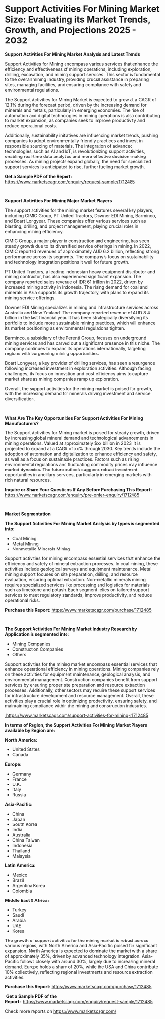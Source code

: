 <p><h1>Support Activities For Mining Market Size: Evaluating its Market Trends, Growth, and Projections 2025 - 2032</h1></p><p><strong>Support Activities For Mining Market Analysis and Latest Trends</strong></p>
<p><p>Support Activities for Mining encompass various services that enhance the efficiency and effectiveness of mining operations, including exploration, drilling, excavation, and mining support services. This sector is fundamental to the overall mining industry, providing crucial assistance in preparing sites, managing facilities, and ensuring compliance with safety and environmental regulations.</p><p>The Support Activities for Mining Market is expected to grow at a CAGR of 12.1% during the forecast period, driven by the increasing demand for minerals and metals, particularly in emerging economies. The rise of automation and digital technologies in mining operations is also contributing to market expansion, as companies seek to improve productivity and reduce operational costs.</p><p>Additionally, sustainability initiatives are influencing market trends, pushing companies to adopt environmentally friendly practices and invest in responsible sourcing of materials. The integration of advanced technologies, such as AI and IoT, is revolutionizing support activities, enabling real-time data analytics and more effective decision-making processes. As mining projects expand globally, the need for specialized support services is anticipated to rise, further fueling market growth.</p></p>
<p><strong>Get a Sample PDF of the Report:&nbsp;</strong> <a href="https://www.marketscagr.com/enquiry/request-sample/1712485?utm_campaign=2116&utm_medium=2&utm_source=Github&utm_content=ia&utm_term=28032025&utm_id=support-activities-for-mining">https://www.marketscagr.com/enquiry/request-sample/1712485</a></p>
<p>&nbsp;</p>
<p><strong>Support Activities For Mining Major Market Players</strong></p>
<p><p>The support activities for the mining market features several key players, including CIMIC Group, PT United Tractors, Downer EDI Mining, Barminco, and Boart Longyear. These companies offer various services such as blasting, drilling, and project management, playing crucial roles in enhancing mining efficiency.</p><p>CIMIC Group, a major player in construction and engineering, has seen steady growth due to its diversified service offerings in mining. In 2022, CIMIC reported revenues of approximately AUD 6.2 billion, reflecting strong performance across its segments. The company’s focus on sustainability and technology integration positions it well for future growth.</p><p>PT United Tractors, a leading Indonesian heavy equipment distributor and mining contractor, has also experienced significant expansion. The company reported sales revenue of IDR 61 trillion in 2022, driven by increased mining activity in Indonesia. The rising demand for coal and minerals in Asia supports its growth trajectory, with plans to expand its mining service offerings.</p><p>Downer EDI Mining specializes in mining and infrastructure services across Australia and New Zealand. The company reported revenue of AUD 8.4 billion in the last financial year. It has been strategically diversifying its portfolio to include more sustainable mining practices, which will enhance its market positioning as environmental regulations tighten.</p><p>Barminco, a subsidiary of the Perenti Group, focuses on underground mining services and has carved out a significant presence in this niche. The company continues to expand its operations internationally, targeting regions with burgeoning mining opportunities.</p><p>Boart Longyear, a key provider of drilling services, has seen a resurgence following increased investment in exploration activities. Although facing challenges, its focus on innovation and cost efficiency aims to capture market share as mining companies ramp up exploration.</p><p>Overall, the support activities for the mining market is poised for growth, with the increasing demand for minerals driving investment and service diversification.</p></p>
<p>&nbsp;</p>
<p><strong>What Are The Key Opportunities For Support Activities For Mining Manufacturers?</strong></p>
<p><p>The Support Activities for Mining market is poised for steady growth, driven by increasing global mineral demand and technological advancements in mining operations. Valued at approximately $xx billion in 2023, it is projected to expand at a CAGR of xx% through 2030. Key trends include the adoption of automation and digitalization to enhance efficiency and safety, as well as a focus on sustainable practices. Factors such as rising environmental regulations and fluctuating commodity prices may influence market dynamics. The future outlook suggests robust investment opportunities in ancillary services, particularly in emerging markets with rich natural resources.</p></p>
<p><strong>Inquire or Share Your Questions If Any Before Purchasing This Report:</strong> <a href="https://www.marketscagr.com/enquiry/pre-order-enquiry/1712485?utm_campaign=2116&utm_medium=2&utm_source=Github&utm_content=ia&utm_term=28032025&utm_id=support-activities-for-mining">https://www.marketscagr.com/enquiry/pre-order-enquiry/1712485</a></p>
<p>&nbsp;</p>
<p><strong>Market Segmentation</strong></p>
<p><strong>The Support Activities For Mining Market Analysis by types is segmented into:</strong></p>
<p><ul><li>Coal Mining</li><li>Metal Mining</li><li>Nonmetallic Minerals Mining</li></ul></p>
<p><p>Support activities for mining encompass essential services that enhance the efficiency and safety of mineral extraction processes. In coal mining, these activities include geological surveys and equipment maintenance. Metal mining support focuses on site preparation, drilling, and resource evaluation, ensuring optimal extraction. Non-metallic minerals mining requires specialized services like processing and logistics for materials such as limestone and potash. Each segment relies on tailored support services to meet regulatory standards, improve productivity, and reduce operational risks.</p></p>
<p><strong>Purchase this Report:&nbsp;</strong><a href="https://www.marketscagr.com/purchase/1712485?utm_campaign=2116&utm_medium=2&utm_source=Github&utm_content=ia&utm_term=28032025&utm_id=support-activities-for-mining">https://www.marketscagr.com/purchase/1712485</a></p>
<p>&nbsp;</p>
<p><strong>The Support Activities For Mining Market Industry Research by Application is segmented into:</strong></p>
<p><ul><li>Mining Companies</li><li>Construction Companies</li><li>Others</li></ul></p>
<p><p>Support activities for the mining market encompass essential services that enhance operational efficiency in mining operations. Mining companies rely on these activities for equipment maintenance, geological analysis, and environmental management. Construction companies benefit from support services by ensuring proper site preparation and resource extraction processes. Additionally, other sectors may require these support services for infrastructure development and resource management. Overall, these activities play a crucial role in optimizing productivity, ensuring safety, and maintaining compliance within the mining and construction industries.</p></p>
<p><a href="https://www.marketscagr.com/support-activities-for-mining-r1712485?utm_campaign=2116&utm_medium=2&utm_source=Github&utm_content=ia&utm_term=28032025&utm_id=support-activities-for-mining">&nbsp;https://www.marketscagr.com/support-activities-for-mining-r1712485</a></p>
<p><strong>In terms of Region, the Support Activities For Mining Market Players available by Region are:</strong></p>
<p>
    <p> <strong> North America: </strong>
        <ul>
            <li>United States</li>
            <li>Canada</li>
        </ul>
        </p> 
    <p> <strong> Europe: </strong>
        <ul>
            <li>Germany</li>
            <li>France</li>
            <li>U.K.</li>
            <li>Italy</li>
            <li>Russia</li>
        </ul>
        </p> 
    <p> <strong> Asia-Pacific: </strong>
        <ul>
            <li>China</li>
            <li>Japan</li>
            <li>South Korea</li>
            <li>India</li>
            <li>Australia</li>
            <li>China Taiwan</li>
            <li>Indonesia</li>
            <li>Thailand</li>
            <li>Malaysia</li>
        </ul>
        </p> 
    <p> <strong> Latin America: </strong>
        <ul>
            <li>Mexico</li>
            <li>Brazil</li>
            <li>Argentina Korea</li>
            <li>Colombia</li>
        </ul>
        </p> 
    <p> <strong> Middle East & Africa: </strong>
        <ul>
            <li>Turkey</li>
            <li>Saudi</li>
            <li>Arabia</li>
            <li>UAE</li>
            <li>Korea</li>
        </ul>
    </p>
    </p>
<p><p>The growth of support activities for the mining market is robust across various regions, with North America and Asia-Pacific poised for significant expansion. North America is expected to dominate the market with a share of approximately 35%, driven by advanced technology integration. Asia-Pacific follows closely with around 30%, largely due to increasing mineral demand. Europe holds a share of 20%, while the USA and China contribute 10% collectively, reflecting regional investments and resource extraction activities.</p></p>
<p><strong>Purchase this Report: </strong><a href="https://www.marketscagr.com/purchase/1712485?utm_campaign=2116&utm_medium=2&utm_source=Github&utm_content=ia&utm_term=28032025&utm_id=support-activities-for-mining">https://www.marketscagr.com/purchase/1712485</a></p>
<p>&nbsp;<strong>Get a Sample PDF of the Report:&nbsp;&nbsp;</strong><a href="https://www.marketscagr.com/enquiry/request-sample/1712485?utm_campaign=2116&utm_medium=2&utm_source=Github&utm_content=ia&utm_term=28032025&utm_id=support-activities-for-mining">https://www.marketscagr.com/enquiry/request-sample/1712485</a></p>
<p><strong></strong></p>
<p>Check more reports on <a href="https://www.marketscagr.com/?utm_campaign=2116&utm_medium=2&utm_source=Github&utm_content=ia&utm_term=28032025&utm_id=support-activities-for-mining">https://www.marketscagr.com/</a></p>